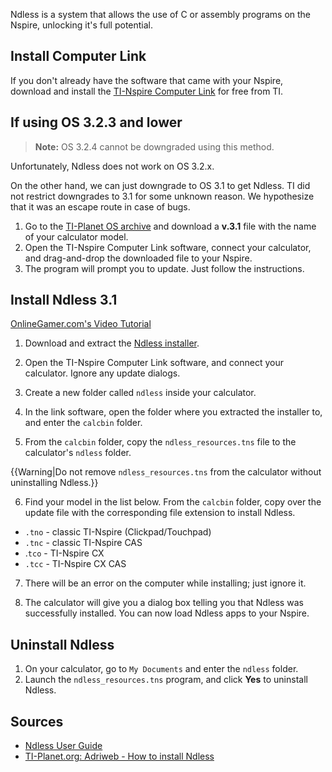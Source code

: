 Ndless is a system that allows the use of C or assembly programs on the Nspire, unlocking it's full potential.

## Install Computer Link

If you don't already have the software that came with your Nspire, download and install the [TI-Nspire Computer Link](http://education.ti.com/en/us/products/computer_software/connectivity-software/ti-nspire-computer-link-software/features/features-summary) for free from TI.

## If using OS 3.2.3 and lower

> **Note:** OS 3.2.4 cannot be downgraded using this method.

Unfortunately, Ndless does not work on OS 3.2.x. 

On the other hand, we can just downgrade to OS 3.1 to get Ndless. TI did not restrict downgrades to 3.1 for some unknown reason. We hypothesize that it was an escape route in case of bugs.

1. Go to the [TI-Planet OS archive](http://tiplanet.org/forum/archives_list.php?id=OS+Nspire) and download a **v.3.1** file with the name of your calculator model.
2. Open the TI-Nspire Computer Link software, connect your calculator, and drag-and-drop the downloaded file to your Nspire.
3. The program will prompt you to update. Just follow the instructions.

## Install Ndless 3.1

[OnlineGamer.com's Video Tutorial](http://www.youtube.com/watch?v=vr8XIfyk8iA)

1. Download and extract the [Ndless installer](http://www.unsads.com/projects/nsptools/downloader/download/release/1). 

2. Open the TI-Nspire Computer Link software, and connect your calculator. Ignore any update dialogs.

3. Create a new folder called `ndless` inside your calculator.

4. In the link software, open the folder where you extracted the installer to, and enter the `calcbin` folder.

5. From the `calcbin` folder, copy the `ndless_resources.tns` file to the  calculator's `ndless` folder.

{{Warning|Do not remove `ndless_resources.tns` from the calculator without uninstalling Ndless.}}

6. Find your model in the list below. From the `calcbin` folder, copy over the update file with the corresponding file extension to install Ndless.

* `.tno` - classic TI-Nspire (Clickpad/Touchpad)
* `.tnc` - classic TI-Nspire CAS
* .`tco` - TI-Nspire CX
* `.tcc` - TI-Nspire CX CAS

7. There will be an error on the computer while installing; just ignore it.

8. The calculator will give you a dialog box telling you that Ndless was successfully installed. You can now load Ndless apps to your Nspire.

## Uninstall Ndless

1. On your calculator, go to `My Documents` and enter the `ndless` folder.
2. Launch the `ndless_resources.tns` program, and click **Yes** to uninstall Ndless.

## Sources

* [Ndless User Guide](https://ndlessly.wordpress.com/ndless-user-guide/)
* [TI-Planet.org: Adriweb - How to install Ndless](http://tiplanet.org/forum/viewtopic.php?f=17&t=8677)